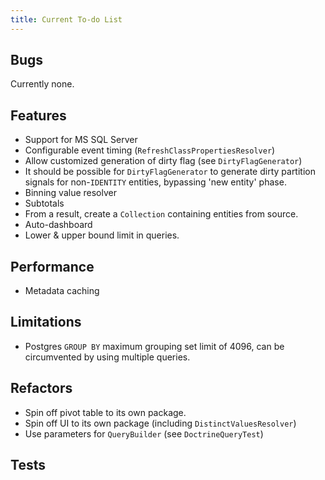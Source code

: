 ```yaml
---
title: Current To-do List
---
```


## Bugs

Currently none.

## Features

* Support for MS SQL Server
* Configurable event timing (`RefreshClassPropertiesResolver`)
* Allow customized generation of dirty flag (see `DirtyFlagGenerator`)
* It should be possible for `DirtyFlagGenerator` to generate dirty partition
  signals for non-`IDENTITY` entities, bypassing 'new entity' phase.
* Binning value resolver
* Subtotals
* From a result, create a `Collection` containing entities from source.
* Auto-dashboard
* Lower & upper bound limit in queries.

## Performance

* Metadata caching

## Limitations

* Postgres `GROUP BY` maximum grouping set limit of 4096, can be circumvented by
  using multiple queries.

## Refactors

* Spin off pivot table to its own package.
* Spin off UI to its own package (including `DistinctValuesResolver`)
* Use parameters for `QueryBuilder` (see `DoctrineQueryTest`)

## Tests

